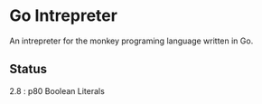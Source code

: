 # Go Intrepreter

An intrepreter for the monkey programing language written in Go.

## Status

2.8 : p80 Boolean Literals
